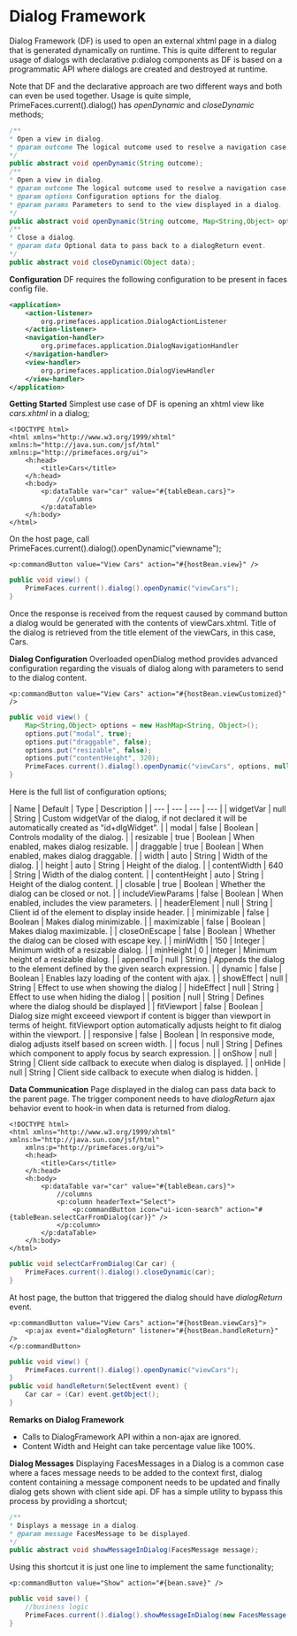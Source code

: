 # Dialog Framework

Dialog Framework (DF) is used to open an external xhtml page in a dialog that is generated
dynamically on runtime. This is quite different to regular usage of dialogs with declarative p:dialog
components as DF is based on a programmatic API where dialogs are created and destroyed at
runtime.

Note that DF and the declarative approach are two different ways and both can even be
used together. Usage is quite simple, PrimeFaces.current().dialog() has _openDynamic_ and _closeDynamic_
methods;

```java
/**
* Open a view in dialog.
* @param outcome The logical outcome used to resolve a navigation case.
*/
public abstract void openDynamic(String outcome);
/**
* Open a view in dialog.
* @param outcome The logical outcome used to resolve a navigation case.
* @param options Configuration options for the dialog.
* @param params Parameters to send to the view displayed in a dialog.
*/
public abstract void openDynamic(String outcome, Map<String,Object> options, Map<String,List<String>> params);
/**
* Close a dialog.
* @param data Optional data to pass back to a dialogReturn event.
*/
public abstract void closeDynamic(Object data);
```

**Configuration**
DF requires the following configuration to be present in faces config file.

```xml
<application>
    <action-listener>
        org.primefaces.application.DialogActionListener
    </action-listener>
    <navigation-handler>
        org.primefaces.application.DialogNavigationHandler
    </navigation-handler>
    <view-handler>
        org.primefaces.application.DialogViewHandler
    </view-handler>
</application>
```
**Getting Started**
Simplest use case of DF is opening an xhtml view like _cars.xhtml_ in a dialog;


```xhtml
<!DOCTYPE html>
<html xmlns="http://www.w3.org/1999/xhtml" xmlns:h="http://java.sun.com/jsf/html"
xmlns:p="http://primefaces.org/ui">
    <h:head>
        <title>Cars</title>
    </h:head>
    <h:body>
        <p:dataTable var="car" value="#{tableBean.cars}">
            //columns
        </p:dataTable>
    </h:body>
</html>
```
On the host page, call PrimeFaces.current().dialog().openDynamic("viewname");

```xhtml
<p:commandButton value="View Cars" action="#{hostBean.view}" />
```
```java
public void view() {
    PrimeFaces.current().dialog().openDynamic("viewCars");
}
```
Once the response is received from the request caused by command button a dialog would be
generated with the contents of viewCars.xhtml. Title of the dialog is retrieved from the title element
of the viewCars, in this case, Cars.

**Dialog Configuration**
Overloaded openDialog method provides advanced configuration regarding the visuals of dialog
along with parameters to send to the dialog content.

```xhtml
<p:commandButton value="View Cars" action="#{hostBean.viewCustomized}" />
```
```java
public void view() {
    Map<String,Object> options = new HashMap<String, Object>();
    options.put("modal", true);
    options.put("draggable", false);
    options.put("resizable", false);
    options.put("contentHeight", 320);
    PrimeFaces.current().dialog().openDynamic("viewCars", options, null);
}
```

Here is the full list of configuration options;

| Name | Default | Type | Description | 
| --- | --- | --- | --- |
| widgetVar | null | String | Custom widgetVar of the dialog, if not declared it will be automatically created as "id+dlgWidget". |
| modal | false | Boolean | Controls modality of the dialog. |
| resizable | true | Boolean | When enabled, makes dialog resizable. |
| draggable | true | Boolean | When enabled, makes dialog draggable. |
| width | auto | String | Width of the dialog. |
| height | auto | String | Height of the dialog. |
| contentWidth | 640 | String | Width of the dialog content. |
| contentHeight | auto | String | Height of the dialog content. |
| closable | true | Boolean | Whether the dialog can be closed or not. |
| includeViewParams | false | Boolean | When enabled, includes the view parameters. |
| headerElement | null | String | Client id of the element to display inside header. |
| minimizable | false | Boolean | Makes dialog minimizable. |
| maximizable | false | Boolean | Makes dialog maximizable. |
| closeOnEscape | false | Boolean | Whether the dialog can be closed with escape key. |
| minWidth | 150 | Integer | Minimum width of a resizable dialog. |
| minHeight | 0 | Integer | Minimum height of a resizable dialog. |
| appendTo | null | String | Appends the dialog to the element defined by the given search expression. |
| dynamic | false | Boolean | Enables lazy loading of the content with ajax. |
| showEffect | null | String | Effect to use when showing the dialog |
| hideEffect | null | String | Effect to use when hiding the dialog |
| position | null | String | Defines where the dialog should be displayed |
| fitViewport | false | Boolean | Dialog size might exceeed viewport if content is bigger than viewport in terms of height. fitViewport option automatically adjusts height to fit dialog within the viewport. |
| responsive | false | Boolean | In responsive mode, dialog adjusts itself based on screen width. |
| focus | null | String | Defines which component to apply focus by search expression. |
| onShow | null | String | Client side callback to execute when dialog is displayed. |
| onHide | null | String | Client side callback to execute when dialog is hidden. |


**Data Communication**
Page displayed in the dialog can pass data back to the parent page. The trigger component needs to
have _dialogReturn_ ajax behavior event to hook-in when data is returned from dialog.

```xhtml
<!DOCTYPE html>
<html xmlns="http://www.w3.org/1999/xhtml" xmlns:h="http://java.sun.com/jsf/html"
    xmlns:p="http://primefaces.org/ui">
    <h:head>
        <title>Cars</title>
    </h:head>
    <h:body>
        <p:dataTable var="car" value="#{tableBean.cars}">
            //columns
            <p:column headerText="Select">
                <p:commandButton icon="ui-icon-search" action="#{tableBean.selectCarFromDialog(car)}" />
            </p:column>
        </p:dataTable>
    </h:body>
</html>
```

```java
public void selectCarFromDialog(Car car) {
    PrimeFaces.current().dialog().closeDynamic(car);
}
```
At host page, the button that triggered the dialog should have _dialogReturn_ event.

```xhtml
<p:commandButton value="View Cars" action="#{hostBean.viewCars}">
    <p:ajax event="dialogReturn" listener="#{hostBean.handleReturn}" />
</p:commandButton>
```
```java
public void view() {
    PrimeFaces.current().dialog().openDynamic("viewCars");
}
public void handleReturn(SelectEvent event) {
    Car car = (Car) event.getObject();
}
```
**Remarks on Dialog Framework**

- Calls to DialogFramework API within a non-ajax are ignored.
- Content Width and Height can take percentage value like 100%.

**Dialog Messages**
Displaying FacesMessages in a Dialog is a common case where a faces message needs to be added
to the context first, dialog content containing a message component needs to be updated and finally
dialog gets shown with client side api. DF has a simple utility to bypass this process by providing a
shortcut;

```java
/**
* Displays a message in a dialog.
* @param message FacesMessage to be displayed.
*/
public abstract void showMessageInDialog(FacesMessage message);
```
Using this shortcut it is just one line to implement the same functionality;

```xhtml
<p:commandButton value="Show" action="#{bean.save}" />
```
```java
public void save() {
    //business logic
    PrimeFaces.current().dialog().showMessageInDialog(new FacesMessage(FacesMessage.SEVERITY_INFO, "What we do in life", "Echoes in eternity."););
}
```
